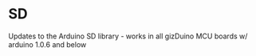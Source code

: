 # SD
Updates to the Arduino SD library - works in all gizDuino MCU boards w/ arduino 1.0.6 and below
